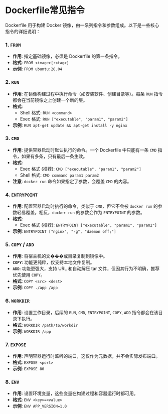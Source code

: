 # Dockerfile常见指令

Dockerfile 用于构建 Docker 镜像，由一系列指令和参数组成。以下是一些核心指令的详细说明：

### 1. `FROM`
- **作用**: 指定基础镜像，必须是 Dockerfile 的第一条指令。
- **格式**: `FROM <image>[:<tag>]`
- **示例**: `FROM ubuntu:20.04`

### 2. `RUN`
- **作用**: 在镜像构建过程中执行命令（如安装软件、创建目录等）。每条 `RUN` 指令都会在当前镜像之上创建一个新的层。
- **格式**: 
  - Shell 格式: `RUN <command>`
  - Exec 格式: `RUN ["executable", "param1", "param2"]`
- **示例**: `RUN apt-get update && apt-get install -y nginx`

### 3. `CMD`
- **作用**: 提供容器启动时默认执行的命令。一个 Dockerfile 中只能有一条 `CMD` 指令，如果有多条，只有最后一条生效。
- **格式**:
  - Exec 格式 (推荐): `CMD ["executable", "param1", "param2"]`
  - Shell 格式: `CMD command param1 param2`
- **注意**: `docker run` 命令如果指定了参数，会覆盖 `CMD` 的内容。

### 4. `ENTRYPOINT`
- **作用**: 配置容器启动时执行的命令，类似于 `CMD`，但它不会被 `docker run` 的参数轻易覆盖。相反，`docker run` 的参数会作为 `ENTRYPOINT` 的参数。
- **格式**:
  - Exec 格式 (推荐): `ENTRYPOINT ["executable", "param1", "param2"]`
- **示例**: `ENTRYPOINT ["nginx", "-g", "daemon off;"]`

### 5. `COPY` / `ADD`
- **作用**: 将宿主机的文���或目录复制到镜像中。
- **`COPY`**: 功能更纯粹，仅支持本地文件复制。
- **`ADD`**: 功能更强大，支持 URL 和自动解压 tar 文件，但因其行为不明确，推荐优先使用 `COPY`。
- **格式**: `COPY <src> <dest>`
- **示例**: `COPY ./app /app`

### 6. `WORKDIR`
- **作用**: 设置工作目录，后续的 `RUN`, `CMD`, `ENTRYPOINT`, `COPY`, `ADD` 指令都会在该目录下执行。
- **格式**: `WORKDIR /path/to/workdir`
- **示例**: `WORKDIR /app`

### 7. `EXPOSE`
- **作用**: 声明容器运行时监听的端口，这仅作为元数据，并不会实际发布端口。
- **格式**: `EXPOSE <port>`
- **示例**: `EXPOSE 80`

### 8. `ENV`
- **作用**: 设置环境变量，这些变量在构建过程和容器运行时都可用。
- **格式**: `ENV <key>=<value>`
- **示例**: `ENV APP_VERSION=1.0`

